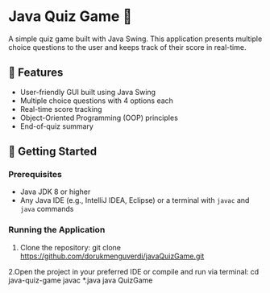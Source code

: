 # Java Quiz Game 🧠

A simple quiz game built with Java Swing. This application presents multiple choice questions to the user and keeps track of their score in real-time.

## 🎯 Features

- User-friendly GUI built using Java Swing
- Multiple choice questions with 4 options each
- Real-time score tracking
- Object-Oriented Programming (OOP) principles
- End-of-quiz summary

## 🚀 Getting Started

### Prerequisites
- Java JDK 8 or higher
- Any Java IDE (e.g., IntelliJ IDEA, Eclipse) or a terminal with `javac` and `java` commands

### Running the Application

1. Clone the repository:
git clone https://github.com/dorukmenguverdi/javaQuizGame.git

2.Open the project in your preferred IDE or compile and run via terminal:
cd java-quiz-game
javac *.java
java QuizGame



